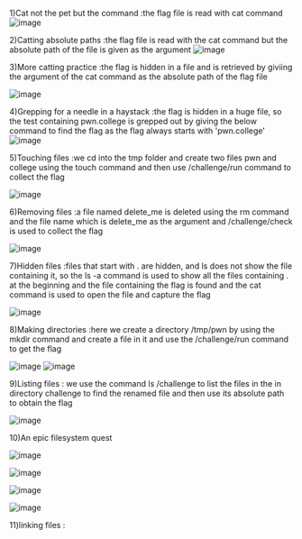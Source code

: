 1)Cat not the pet but the command
:the flag file is read with cat command
![image](https://github.com/user-attachments/assets/7c3f4177-bf09-451e-a70d-70be1ada8e7b)

2)Catting absolute paths
:the flag file is read with the cat command but the absolute path of the file is given as the argument
![image](https://github.com/user-attachments/assets/72684e33-f1fb-426b-8e1f-be74e925a221)

3)More catting practice
:the flag is hidden in a file and is retrieved by giviing the argument of the cat command as the absolute path of the flag file

![image](https://github.com/user-attachments/assets/3f8dcd03-3d39-45d1-bded-9d8bbfb6c2aa)

4)Grepping for a needle in a haystack
:the flag is hidden in a huge file, so the test containing pwn.college is grepped out by giving the below command to find the flag as the flag always starts with 'pwn.college'
![image](https://github.com/user-attachments/assets/bc6132d5-6eb6-4cb1-822a-7da66dfb7fda)

5)Touching files
:we cd into the tmp folder and create two files pwn and college using the touch command and then use /challenge/run command to collect the flag

![image](https://github.com/user-attachments/assets/63f110a5-a7bb-49fe-a9e1-bdf0873e0bee)

6)Removing files
:a file named delete_me is deleted using the rm command and the file name which is delete_me as the argument and /challenge/check is used to collect the flag

![image](https://github.com/user-attachments/assets/30f45aa4-91c2-4d2f-b5c0-7875f12c776b)

7)Hidden files
:files that start with . are hidden, and ls does not show the file containing it, so the ls -a command is used to show all the files containing . at the beginning and the file containing the flag is found and the cat command is used to open the file and capture the flag

![image](https://github.com/user-attachments/assets/a33e3338-409e-4cc9-9cbe-6653de37a3fb)

8)Making directories
:here we create a directory /tmp/pwn by using the mkdir command and create a file in it and use the /challenge/run command to get the flag

![image](https://github.com/user-attachments/assets/7c565432-a97e-4b9b-bd81-f7525eddbe2c)
![image](https://github.com/user-attachments/assets/f2b23ebd-2f5c-4ecc-bd18-025dc365826b)

9)Listing files
: we use the command ls /challenge to list the files in the in directory challenge to find the renamed file and then use its absolute path to obtain the flag

![image](https://github.com/user-attachments/assets/5cb3e9a1-eb18-44f1-b221-8110d7dcc73b)

10)An epic filesystem quest


![image](https://github.com/user-attachments/assets/261aa037-dfa7-4df9-877b-086660d16b3a)

![image](https://github.com/user-attachments/assets/f2b98dbd-58a2-4f88-b164-aeb4be2a066f)

![image](https://github.com/user-attachments/assets/294be134-5042-4a5b-9d0b-5117f5a37233)

![image](https://github.com/user-attachments/assets/a63f2a73-f4f9-46a3-8bf2-d51fc48a6c07)

11)linking files
: 














